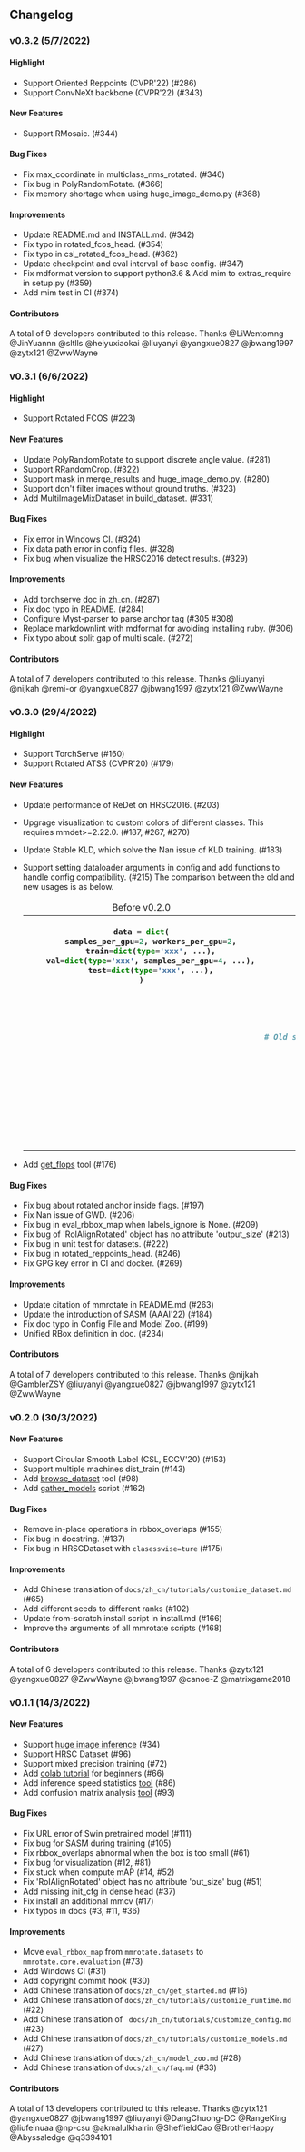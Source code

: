 ## Changelog

### v0.3.2 (5/7/2022)

#### Highlight

- Support Oriented Reppoints (CVPR'22) (#286)
- Support ConvNeXt backbone (CVPR'22) (#343)

#### New Features

- Support RMosaic. (#344)

#### Bug Fixes

- Fix max_coordinate in multiclass_nms_rotated. (#346)
- Fix bug in PolyRandomRotate. (#366)
- Fix memory shortage when using huge_image_demo.py (#368)

#### Improvements

- Update README.md and INSTALL.md. (#342)
- Fix typo in rotated_fcos_head. (#354)
- Fix typo in csl_rotated_fcos_head. (#362)
- Update checkpoint and eval interval of base config. (#347)
- Fix mdformat version to support python3.6 & Add mim to extras_require in setup.py (#359)
- Add mim test in CI (#374)

#### Contributors

A total of 9 developers contributed to this release.
Thanks @LiWentomng @JinYuannn @sltlls @heiyuxiaokai @liuyanyi  @yangxue0827 @jbwang1997 @zytx121 @ZwwWayne

### v0.3.1 (6/6/2022)

#### Highlight

- Support Rotated FCOS (#223)

#### New Features

- Update PolyRandomRotate to support discrete angle value. (#281)
- Support RRandomCrop. (#322)
- Support mask in merge_results and huge_image_demo.py. (#280)
- Support don't filter images without ground truths. (#323)
- Add MultiImageMixDataset in build_dataset. (#331)

#### Bug Fixes

- Fix error in Windows CI. (#324)
- Fix data path error in config files. (#328)
- Fix bug when visualize the HRSC2016 detect results. (#329)

#### Improvements

- Add torchserve doc in zh_cn. (#287)
- Fix doc typo in README. (#284)
- Configure Myst-parser to parse anchor tag (#305 #308)
- Replace markdownlint with mdformat for avoiding installing ruby. (#306)
- Fix typo about split gap of multi scale. (#272)

#### Contributors

A total of 7 developers contributed to this release.
Thanks @liuyanyi @nijkah @remi-or @yangxue0827 @jbwang1997 @zytx121 @ZwwWayne

### v0.3.0 (29/4/2022)

#### Highlight

- Support TorchServe (#160)
- Support Rotated ATSS (CVPR'20) (#179)

#### New Features

- Update performance of ReDet on HRSC2016. (#203)

- Upgrage visualization to custom colors of different classes. This requires mmdet>=2.22.0. (#187, #267, #270)

- Update Stable KLD, which solve the Nan issue of KLD training. (#183)

- Support setting dataloader arguments in config and add functions to handle config compatibility. (#215)
  The comparison between the old and new usages is as below.

  <table align="center">
    <thead>
        <tr align='center'>
            <td>Before v0.2.0</td>
            <td>Since v0.3.0 </td>
        </tr>
    </thead>
    <tbody><tr valign='top'>
    <th>

  ```python
  data = dict(
      samples_per_gpu=2, workers_per_gpu=2,
      train=dict(type='xxx', ...),
      val=dict(type='xxx', samples_per_gpu=4, ...),
      test=dict(type='xxx', ...),
  )
  ```

  </th>
    <th>

  ```python
  # A recommended config that is clear
  data = dict(
      train=dict(type='xxx', ...),
      val=dict(type='xxx', ...),
      test=dict(type='xxx', ...),
      # Use different batch size during inference.
      train_dataloader=dict(samples_per_gpu=2, workers_per_gpu=2),
      val_dataloader=dict(samples_per_gpu=4, workers_per_gpu=4),
      test_dataloader=dict(samples_per_gpu=4, workers_per_gpu=4),
  )

  # Old style still works but allows to set more arguments about data loaders
  data = dict(
      samples_per_gpu=2,  # only works for train_dataloader
      workers_per_gpu=2,  # only works for train_dataloader
      train=dict(type='xxx', ...),
      val=dict(type='xxx', ...),
      test=dict(type='xxx', ...),
      # Use different batch size during inference.
      val_dataloader=dict(samples_per_gpu=4, workers_per_gpu=4),
      test_dataloader=dict(samples_per_gpu=4, workers_per_gpu=4),
  )
  ```

  </th></tr>
  </tbody></table>

- Add [get_flops](tools/analysis_tools/get_flops.py) tool (#176)

#### Bug Fixes

- Fix bug about rotated anchor inside flags. (#197)
- Fix Nan issue of GWD. (#206)
- Fix bug in eval_rbbox_map when labels_ignore is None. (#209)
- Fix bug of 'RoIAlignRotated' object has no attribute 'output_size' (#213)
- Fix bug in unit test for datasets. (#222)
- Fix bug in rotated_reppoints_head. (#246)
- Fix GPG key error in CI and docker. (#269)

#### Improvements

- Update citation of mmrotate in README.md (#263)
- Update the introduction of SASM (AAAI'22) (#184)
- Fix doc typo in Config File and Model Zoo. (#199)
- Unified RBox definition in doc. (#234)

#### Contributors

A total of 7 developers contributed to this release.
Thanks @nijkah @GamblerZSY @liuyanyi @yangxue0827 @jbwang1997 @zytx121 @ZwwWayne

### v0.2.0 (30/3/2022)

#### New Features

- Support Circular Smooth Label (CSL, ECCV'20) (#153)
- Support multiple machines dist_train (#143)
- Add [browse_dataset](tools/misc/browse_dataset.py) tool (#98)
- Add [gather_models](.dev_scripts/gather_models.py) script (#162)

#### Bug Fixes

- Remove in-place operations in rbbox_overlaps (#155)
- Fix bug in docstring. (#137)
- Fix bug in HRSCDataset with `clasesswise=ture` (#175)

#### Improvements

- Add Chinese translation of `docs/zh_cn/tutorials/customize_dataset.md` (#65)
- Add different seeds to different ranks (#102)
- Update from-scratch install script in install.md (#166)
- Improve the arguments of all mmrotate scripts (#168)

#### Contributors

A total of 6 developers contributed to this release.
Thanks @zytx121 @yangxue0827 @ZwwWayne @jbwang1997 @canoe-Z @matrixgame2018

### v0.1.1 (14/3/2022)

#### New Features

- Support [huge image inference](deom/huge_image_demo.py) (#34)
- Support HRSC Dataset (#96)
- Support mixed precision training (#72)
- Add [colab tutorial](demo/MMRotate_Tutorial.ipynb) for beginners (#66)
- Add inference speed statistics [tool](tools/analysis_tools/benchmark.py) (#86)
- Add confusion matrix analysis [tool](tools/analysis_tools/confusion_matrix.py) (#93)

#### Bug Fixes

- Fix URL error of Swin pretrained model (#111)
- Fix bug for SASM during training (#105)
- Fix rbbox_overlaps abnormal when the box is too small (#61)
- Fix bug for visualization (#12, #81)
- Fix stuck when compute mAP (#14, #52)
- Fix 'RoIAlignRotated' object has no attribute 'out_size' bug (#51)
- Add missing init_cfg in dense head (#37)
- Fix install an additional mmcv (#17)
- Fix typos in docs (#3, #11, #36)

#### Improvements

- Move `eval_rbbox_map` from `mmrotate.datasets` to `mmrotate.core.evaluation` (#73)
- Add  Windows CI (#31)
- Add copyright commit hook (#30)
- Add Chinese translation of `docs/zh_cn/get_started.md` (#16)
- Add Chinese translation of `docs/zh_cn/tutorials/customize_runtime.md` (#22)
- Add Chinese translation of ` docs/zh_cn/tutorials/customize_config.md` (#23)
- Add Chinese translation of `docs/zh_cn/tutorials/customize_models.md` (#27)
- Add Chinese translation of `docs/zh_cn/model_zoo.md` (#28)
- Add Chinese translation of `docs/zh_cn/faq.md` (#33)

#### Contributors

A total of 13 developers contributed to this release.
Thanks @zytx121 @yangxue0827 @jbwang1997 @liuyanyi @DangChuong-DC @RangeKing @liufeinuaa @np-csu @akmalulkhairin @SheffieldCao @BrotherHappy @Abyssaledge  @q3394101
